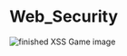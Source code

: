 # Web_Security

![finished XSS Game image](https://photos.google.com/search/_tra_/photo/AF1QipOR08YkVl_kki3_urHgPdZWXn1zyqxFOE3CpJ8R "XSS Game end screen")

